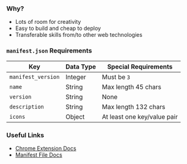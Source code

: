 ### Why?

* Lots of room for creativity
* Easy to build and cheap to deploy
* Transferable skills from/to other web technologies

### `manifest.json` Requirements

|Key|Data Type|Special Requirements|
|---|---|---|
|`manifest_version`|Integer|Must be `3`|
|`name`|String|Max length 45 chars|
|`version`|String|None|
|`description`|String|Max length 132 chars|
|`icons`|Object|At least one key/value pair|




















### Useful Links
* [Chrome Extension Docs](https://developer.chrome.com/docs/extensions)
* [Manifest File Docs](https://developer.chrome.com/docs/extensions/reference/manifest)
